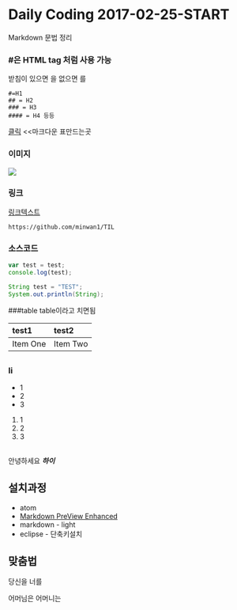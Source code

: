 # Daily Coding 2017-02-25-START
Markdown 문법 정리
### #은 HTML <h> tag 처럼 사용 가능
받침이 있으면 을
없으면 를
```
#=H1
## = H2
### = H3
#### = H4 등등
```
[클릭](http://www.tablesgenerator.com/markdown_tables) <<마크다운 표만드는곳

### 이미지
![](http://cfile23.uf.tistory.com/image/265B7137535BA3AE30045E)

### 링크
[링크텍스트](https://github.com/minwan1/TIL)
```
https://github.com/minwan1/TIL
```

### 소스코드

```javascript
var test = test;
console.log(test);
```

```java
String test = "TEST";
System.out.println(String);
```

###table
table이라고 치면됨

| test1     | test2     |
| :------------- | :------------- |
| Item One       | Item Two       |

##

### li
* 1
* 2
* 3
1. 1
2. 2
3. 3

##

안녕하세요 ***하이***

## 설치과정
* atom
* [Markdown PreView Enhanced]()
* markdown - light
* eclipse - 단축키설치


## 맞춤법
당신을
너를

어머님은
어머니는

